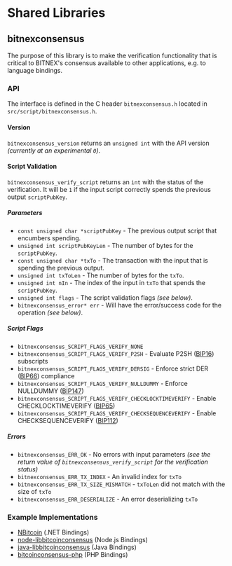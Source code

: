 Shared Libraries
================

## bitnexconsensus

The purpose of this library is to make the verification functionality that is critical to BITNEX's consensus available to other applications, e.g. to language bindings.

### API

The interface is defined in the C header `bitnexconsensus.h` located in  `src/script/bitnexconsensus.h`.

#### Version

`bitnexconsensus_version` returns an `unsigned int` with the API version *(currently at an experimental `0`)*.

#### Script Validation

`bitnexconsensus_verify_script` returns an `int` with the status of the verification. It will be `1` if the input script correctly spends the previous output `scriptPubKey`.

##### Parameters
- `const unsigned char *scriptPubKey` - The previous output script that encumbers spending.
- `unsigned int scriptPubKeyLen` - The number of bytes for the `scriptPubKey`.
- `const unsigned char *txTo` - The transaction with the input that is spending the previous output.
- `unsigned int txToLen` - The number of bytes for the `txTo`.
- `unsigned int nIn` - The index of the input in `txTo` that spends the `scriptPubKey`.
- `unsigned int flags` - The script validation flags *(see below)*.
- `bitnexconsensus_error* err` - Will have the error/success code for the operation *(see below)*.

##### Script Flags
- `bitnexconsensus_SCRIPT_FLAGS_VERIFY_NONE`
- `bitnexconsensus_SCRIPT_FLAGS_VERIFY_P2SH` - Evaluate P2SH ([BIP16](https://github.com/bitcoin/bips/blob/master/bip-0016.mediawiki)) subscripts
- `bitnexconsensus_SCRIPT_FLAGS_VERIFY_DERSIG` - Enforce strict DER ([BIP66](https://github.com/bitcoin/bips/blob/master/bip-0066.mediawiki)) compliance
- `bitnexconsensus_SCRIPT_FLAGS_VERIFY_NULLDUMMY` - Enforce NULLDUMMY ([BIP147](https://github.com/bitcoin/bips/blob/master/bip-0147.mediawiki))
- `bitnexconsensus_SCRIPT_FLAGS_VERIFY_CHECKLOCKTIMEVERIFY` - Enable CHECKLOCKTIMEVERIFY ([BIP65](https://github.com/bitcoin/bips/blob/master/bip-0065.mediawiki))
- `bitnexconsensus_SCRIPT_FLAGS_VERIFY_CHECKSEQUENCEVERIFY` - Enable CHECKSEQUENCEVERIFY ([BIP112](https://github.com/bitcoin/bips/blob/master/bip-0112.mediawiki))

##### Errors
- `bitnexconsensus_ERR_OK` - No errors with input parameters *(see the return value of `bitnexconsensus_verify_script` for the verification status)*
- `bitnexconsensus_ERR_TX_INDEX` - An invalid index for `txTo`
- `bitnexconsensus_ERR_TX_SIZE_MISMATCH` - `txToLen` did not match with the size of `txTo`
- `bitnexconsensus_ERR_DESERIALIZE` - An error deserializing `txTo`

### Example Implementations
- [NBitcoin](https://github.com/NicolasDorier/NBitcoin/blob/master/NBitcoin/Script.cs#L814) (.NET Bindings)
- [node-libbitcoinconsensus](https://github.com/bitpay/node-libbitcoinconsensus) (Node.js Bindings)
- [java-libbitcoinconsensus](https://github.com/dexX7/java-libbitcoinconsensus) (Java Bindings)
- [bitcoinconsensus-php](https://github.com/Bit-Wasp/bitcoinconsensus-php) (PHP Bindings)
